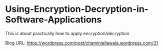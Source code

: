 # Using-Encryption-Decryption-in-Software-Applications
This is about practically how to apply encryption/decryption 

Blog URL:
https://wordpress.com/post/chaminiellawala.wordpress.com/31
